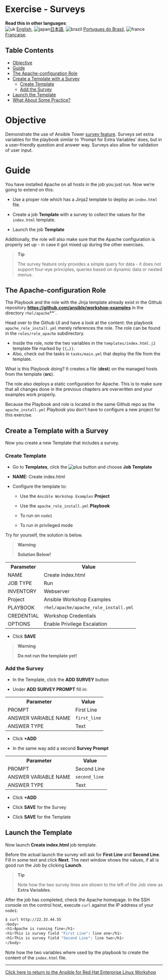 # Exercise - Surveys

**Read this in other languages**:
<br>![uk](../../../images/uk.png) [English](README.md),  ![japan](../../../images/japan.png)[日本語](README.ja.md), ![brazil](../../../images/brazil.png) [Portugues do Brasil](README.pt-br.md), ![france](../../../images/fr.png)[Française](README.fr.md).

## Table Contents

* [Objective](#objective)
* [Guide](#guide)
* [The Apache-configuration Role](#the-apache-configuration-role)
* [Create a Template with a Survey](#create-a-template-with-a-survey)
   * [Create Template](#create-template)
   * [Add the Survey](#add-the-survey)
* [Launch the Template](#launch-the-template)
* [What About Some Practice?](#what-about-some-practice)

# Objective

Demonstrate the use of Ansible Tower [survey feature](https://docs.ansible.com/ansible-tower/latest/html/userguide/job_templates.html#surveys). Surveys set extra variables for the playbook similar to ‘Prompt for Extra Variables’ does, but in a user-friendly question and answer way. Surveys also allow for validation of user input.

# Guide

You have installed Apache on all hosts in the job you just run. Now we’re going to extend on this:

- Use a proper role which has a Jinja2 template to deploy an `index.html` file.

- Create a job **Template** with a survey to collect the values for the `index.html` template.

- Launch the job **Template**

Additionally, the role will also make sure that the Apache configuration is properly set up - in case it got mixed up during the other exercises.

> **Tip**
>
> The survey feature only provides a simple query for data - it does not support four-eye principles, queries based on dynamic data or nested menus.

## The Apache-configuration Role

The Playbook and the role with the Jinja template already exist in the Github repository **https://github.com/ansible/workshop-examples** in the directory `rhel/apache`**`.

 Head over to the Github UI and have a look at the content: the playbook `apache_role_install.yml` merely references the role. The role can be found in the `roles/role_apache` subdirectory.

 - Inside the role, note the two variables in the `templates/index.html.j2` template file marked by `{{…​}}`\.
 - Also, check out the tasks in `tasks/main.yml` that deploy the file from the template.

What is this Playbook doing? It creates a file (**dest**) on the managed hosts from the template (**src**).

The role also deploys a static configuration for Apache. This is to make sure that all changes done in the previous chapters are overwritten and your examples work properly.

Because the Playbook and role is located in the same Github repo as the `apache_install.yml` Playbook you don't have to configure a new project for this exercise.

## Create a Template with a Survey

Now you create a new Template that includes a survey.

### Create Template

- Go to **Templates**, click the ![plus](images/green_plus.png) button and choose **Job Template**

- **NAME:** Create index.html

- Configure the template to:

    - Use the `Ansible Workshop Examples` **Project**

    - Use the `apache_role_install.yml` **Playbook**

    - To run on `node1`

    - To run in privileged mode

Try for yourself, the solution is below.

> **Warning**
>
> **Solution Below\!**

<table>
  <tr>
    <th>Parameter</th>
    <th>Value</th>
  </tr>
  <tr>
    <td>NAME</td>
    <td>Create index.html</td>
  </tr>
  <tr>
    <td>JOB TYPE</td>
    <td>Run</td>
  </tr>
  <tr>
    <td>INVENTORY</td>
    <td>Webserver</td>
  </tr>
  <tr>
    <td>Project</td>
    <td>Ansible Workshop Examples</td>
  </tr>  
  <tr>
    <td>PLAYBOOK</td>
    <td><code>rhel/apache/apache_role_install.yml</code></td>
  </tr>
  <tr>
    <td>CREDENTIAL</td>
    <td>Workshop Credentials</td>
  </tr>
  <tr>
    <td>OPTIONS</td>
    <td>Enable Privilege Escalation</td>
  </tr>          
</table>

- Click **SAVE**

> **Warning**
>
> **Do not run the template yet!**

### Add the Survey

- In the Template, click the **ADD SURVEY** button

- Under **ADD SURVEY PROMPT** fill in:

<table>
  <tr>
    <th>Parameter</th>
    <th>Value</th>
  </tr>
  <tr>
    <td>PROMPT</td>
    <td>First Line</td>
  </tr>
  <tr>
    <td>ANSWER VARIABLE NAME</td>
    <td><code>first_line</code></td>
  </tr>
  <tr>
    <td>ANSWER TYPE</td>
    <td>Text</td>
  </tr>         
</table>

- Click **+ADD**

- In the same way add a second **Survey Prompt**

<table>
  <tr>
    <th>Parameter</th>
    <th>Value</th>
  </tr>
  <tr>
    <td>PROMPT</td>
    <td>Second Line</td>
  </tr>
  <tr>
    <td>ANSWER VARIABLE NAME</td>
    <td><code>second_line</code></td>
  </tr>
  <tr>
    <td>ANSWER TYPE</td>
    <td>Text</td>
  </tr>         
</table>

- Click **+ADD**

- Click **SAVE** for the Survey

- Click **SAVE** for the Template

## Launch the Template

Now launch **Create index.html** job template.

Before the actual launch the survey will ask for **First Line** and **Second Line**. Fill in some text and click **Next**. The next window shows the values, if all is good run the Job by clicking **Launch**.

> **Tip**
>
> Note how the two survey lines are shown to the left of the Job view as **Extra Variables**.

After the job has completed, check the Apache homepage. In the SSH console on the control host, execute `curl` against the IP address of your `node1`:

```bash
$ curl http://22.33.44.55
<body>
<h1>Apache is running fine</h1>
<h1>This is survey field "First Line": line one</h1>
<h1>This is survey field "Second Line": line two</h1>
</body>
```
Note how the two variables where used by the playbook to create the content of the `index.html` file.

----

[Click here to return to the Ansible for Red Hat Enterprise Linux Workshop](../README.md#section-2---ansible-tower-exercises)
